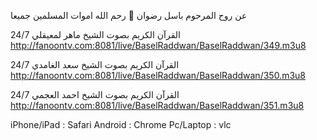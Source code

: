 
عن روح المرحوم باسل رضوان 🖤 رحم الله اموات المسلمين جميعا

القرآن الكريم بصوت الشيخ ماهر لمعيقلي 24/7
http://fanoontv.com:8081/live/BaselRaddwan/BaselRaddwan/349.m3u8


القرآن الكريم بصوت الشيخ سعد الغامدي 24/7
http://fanoontv.com:8081/live/BaselRaddwan/BaselRaddwan/350.m3u8


القرآن الكريم بصوت الشيخ احمد العجمي 24/7
http://fanoontv.com:8081/live/BaselRaddwan/BaselRaddwan/351.m3u8



iPhone/iPad : Safari
Android : Chrome
Pc/Laptop : vlc
